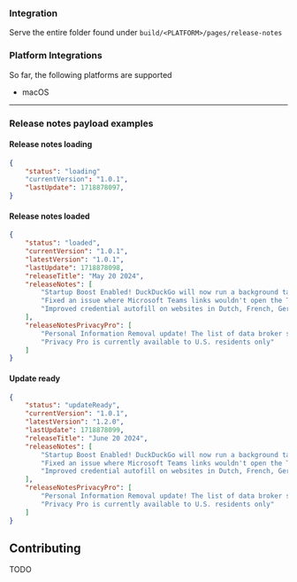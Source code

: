 ### Integration

Serve the entire folder found under `build/<PLATFORM>/pages/release-notes`

### Platform Integrations

So far, the following platforms are supported

- macOS

---

### Release notes payload examples

#### Release notes loading

```json
{
    "status": "loading"
    "currentVersion": "1.0.1",
    "lastUpdate": 1718878097,
}
```

#### Release notes loaded

```json
{
    "status": "loaded",
    "currentVersion": "1.0.1",
    "latestVersion": "1.0.1",
    "lastUpdate": 1718878098,
    "releaseTitle": "May 20 2024",
    "releaseNotes": [
        "Startup Boost Enabled! DuckDuckGo will now run a background task whenever you startup your computer to help it launch faster.",
        "Fixed an issue where Microsoft Teams links wouldn't open the Teams app.",
        "Improved credential autofill on websites in Dutch, French, German, Italian, Spanish, and Swedish."
    ],
    "releaseNotesPrivacyPro": [
        "Personal Information Removal update! The list of data broker sites we can scan and remove your info from is growing.",
        "Privacy Pro is currently available to U.S. residents only"
    ]
}
```

#### Update ready

```json
{
    "status": "updateReady",
    "currentVersion": "1.0.1",
    "latestVersion": "1.2.0",
    "lastUpdate": 1718878099,
    "releaseTitle": "June 20 2024",
    "releaseNotes": [
        "Startup Boost Enabled! DuckDuckGo will now run a background task whenever you startup your computer to help it launch faster.",
        "Fixed an issue where Microsoft Teams links wouldn't open the Teams app.",
        "Improved credential autofill on websites in Dutch, French, German, Italian, Spanish, and Swedish."
    ],
    "releaseNotesPrivacyPro": [
        "Personal Information Removal update! The list of data broker sites we can scan and remove your info from is growing.",
        "Privacy Pro is currently available to U.S. residents only"
    ]
}
```

## Contributing

TODO
